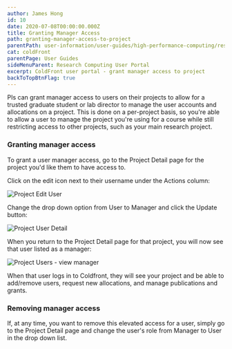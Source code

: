 ```yaml
---
author: James Hong
id: 10
date: 2020-07-08T00:00:00.000Z
title: Granting Manager Access
path: granting-manager-access-to-project
parentPath: user-information/user-guides/high-performance-computing/research-computing-user-portal
cat: coldFront
parentPage: User Guides
sideMenuParent: Research Computing User Portal
excerpt: ColdFront user portal - grant manager access to project
backToTopBtnFlag: true
---
```


PIs can grant manager access to users on their projects to allow for a trusted graduate student or lab director to manage the user accounts and allocations on a project.  This is done on a per-project basis, so you're able to allow a user to manage the project you're using for a course while still restricting access to other projects, such as your main research project.

### Granting manager access

To grant a user manager access, go to the Project Detail page for the project you'd like them to have access to.

Click on the edit icon next to their username under the Actions column:

![Project Edit User](/images/coldfront_project_edituser.jpg)

Change the drop down option from User to Manager and click the Update button:

![Project User Detail](/images/coldfront_project_userdetail.jpg)

When you return to the Project Detail page for that project, you will now see that user listed as a manager:

![Project Users - view manager](/images/coldfront_project_usermanager.jpg)

When that user logs in to Coldfront, they will see your project and be able to add/remove users, request new allocations, and manage publications and grants.

### Removing manager access

If, at any time, you want to remove this elevated access for a user, simply go to the Project Detail page and change the user's role from Manager to User in the drop down list.
